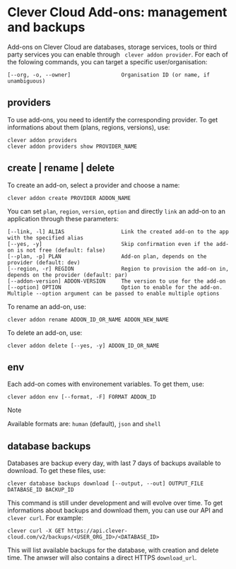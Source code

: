 # Clever Cloud Add-ons: management and backups

Add-ons on Clever Cloud are databases, storage services, tools or third party services you can enable through ` clever addon provider`. For each of the folowing commands, you can target a specific user/organisation:

```
[--org, -o, --owner]                Organisation ID (or name, if unambiguous)
```

## providers

To use add-ons, you need to identify the corresponding provider. To get informations about them (plans, regions, versions), use:

```
clever addon providers
clever addon providers show PROVIDER_NAME
```

## create | rename | delete

To create an add-on, select a provider and choose a name:

```
clever addon create PROVIDER ADDON_NAME
```

You can set `plan`, `region`, `version`, `option` and directly `link` an add-on to an application through these parameters:

```
[--link, -l] ALIAS                  Link the created add-on to the app with the specified alias
[--yes, -y]                         Skip confirmation even if the add-on is not free (default: false)
[--plan, -p] PLAN                   Add-on plan, depends on the provider (default: dev)
[--region, -r] REGION               Region to provision the add-on in, depends on the provider (default: par)
[--addon-version] ADDON-VERSION     The version to use for the add-on
[--option] OPTION                   Option to enable for the add-on. Multiple --option argument can be passed to enable multiple options
```

To rename an add-on, use:

```
clever addon rename ADDON_ID_OR_NAME ADDON_NEW_NAME
```

To delete an add-on, use:

```
clever addon delete [--yes, -y] ADDON_ID_OR_NAME
```

## env

Each add-on comes with environement variables. To get them, use:

```
clever addon env [--format, -F] FORMAT ADDON_ID
```

> [!NOTE] 
> Available formats are: `human` (default), `json` and `shell`

## database backups

Databases are backup every day, with last 7 days of backups available to download. To get these files, use:

```
clever database backups download [--output, --out] OUTPUT_FILE DATABASE_ID BACKUP_ID
```

This command is still under development and will evolve over time. To get informations about backups and download them, you can use our API and `clever curl`. For example:

```
clever curl -X GET https://api.clever-cloud.com/v2/backups/<USER_ORG_ID>/<DATABASE_ID>
```

This will list available backups for the database, with creation and delete time. The anwser will also contains a direct HTTPS `download_url`.
